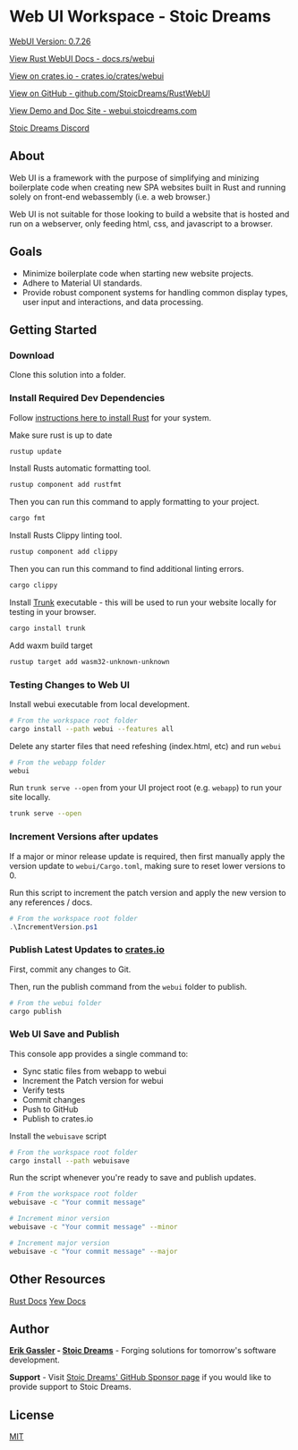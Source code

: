 # Web UI Workspace - Stoic Dreams

[WebUI Version: 0.7.26](https://github.com/StoicDreams/RustWebUI)

[View Rust WebUI Docs - docs.rs/webui](https://docs.rs/webui)

[View on crates.io - crates.io/crates/webui](https://crates.io/crates/webui)

[View on GitHub - github.com/StoicDreams/RustWebUI](https://github.com/StoicDreams/RustWebUI)

[View Demo and Doc Site - webui.stoicdreams.com](https://webui.stoicdreams.com)

[Stoic Dreams Discord](https://discord.gg/Z6WFptDyQn)

## About

Web UI is a framework with the purpose of simplifying and minizing boilerplate code when creating new SPA websites built in Rust and running solely on front-end webassembly (i.e. a web browser.)

Web UI is not suitable for those looking to build a website that is hosted and run on a webserver, only feeding html, css, and javascript to a browser.

## Goals

- Minimize boilerplate code when starting new website projects.
- Adhere to Material UI standards.
- Provide robust component systems for handling common display types, user input and interactions, and data processing.

## Getting Started

### Download

Clone this solution into a folder.

### Install Required Dev Dependencies

Follow [instructions here to install Rust](https://rustup.rs/) for your system.

Make sure rust is up to date

```bash
rustup update
```

Install Rusts automatic formatting tool.

```bash
rustup component add rustfmt
```

Then you can run this command to apply formatting to your project.

```bash
cargo fmt
```

Install Rusts Clippy linting tool.

```bash
rustup component add clippy
```

Then you can run this command to find additional linting errors.

```bash
cargo clippy
```

Install [Trunk](https://trunkrs.dev/) executable - this will be used to run your website locally for testing in your browser.

```bash
cargo install trunk
```

Add waxm build target

```bash
rustup target add wasm32-unknown-unknown
```

### Testing Changes to Web UI

Install webui executable from local development.

```bash
# From the workspace root folder
cargo install --path webui --features all
```

Delete any starter files that need refeshing (index.html, etc) and run `webui`

```bash
# From the webapp folder
webui
```

Run `trunk serve --open` from your UI project root (e.g. `webapp`) to run your site locally.

```bash
trunk serve --open
```

### Increment Versions after updates

If a major or minor release update is required, then first manually apply the version update to `webui/Cargo.toml`, making sure to reset lower versions to 0.

Run this script to increment the patch version and apply the new version to any references / docs.

```powershell
# From the workspace root folder
.\IncrementVersion.ps1
```

### Publish Latest Updates to [crates.io](https://crates.io/crates/webui/)

First, commit any changes to Git.

Then, run the publish command from the `webui` folder to publish.

```bash
# From the webui folder
cargo publish
```

### Web UI Save and Publish

This console app provides a single command to:

- Sync static files from webapp to webui
- Increment the Patch version for webui
- Verify tests
- Commit changes
- Push to GitHub
- Publish to crates.io

Install the `webuisave` script

```bash
# From the workspace root folder
cargo install --path webuisave
```

Run the script whenever you're ready to save and publish updates.

```bash
# From the workspace root folder
webuisave -c "Your commit message"
```

```bash
# Increment minor version
webuisave -c "Your commit message" --minor
```

```bash
# Increment major version
webuisave -c "Your commit message" --major
```

## Other Resources

[Rust Docs](https://www.rust-lang.org/)
[Yew Docs](https://yew.rs/)

## Author

**[Erik Gassler](https://www.erikgassler.com) - [Stoic Dreams](https://www.stoicdreams.com)** - Forging solutions for tomorrow's software development.

**Support** - Visit [Stoic Dreams' GitHub Sponsor page](https://github.com/sponsors/StoicDreams) if you would like to provide support to Stoic Dreams.

## License

[MIT](LICENSE)
